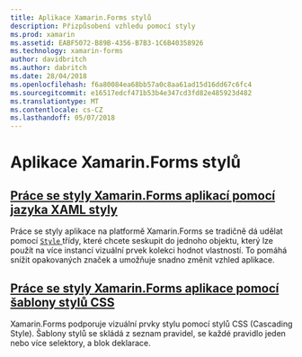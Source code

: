```yaml
---
title: Aplikace Xamarin.Forms stylů
description: Přizpůsobení vzhledu pomocí styly
ms.prod: xamarin
ms.assetid: EABF5072-B89B-4356-B7B3-1C6B40358926
ms.technology: xamarin-forms
author: davidbritch
ms.author: dabritch
ms.date: 28/04/2018
ms.openlocfilehash: f6a80084ea68bb57a0c8aa61ad15d16dd67c6fc4
ms.sourcegitcommit: e16517edcf471b53b4e347cd3fd82e485923d482
ms.translationtype: MT
ms.contentlocale: cs-CZ
ms.lasthandoff: 05/07/2018
---
```

# <a name="styling-xamarinforms-apps"></a>Aplikace Xamarin.Forms stylů

## <a name="styling-xamarinforms-apps-using-xaml-stylesxamlindexmd"></a>[Práce se styly Xamarin.Forms aplikací pomocí jazyka XAML styly](xaml/index.md)

Práce se styly aplikace na platformě Xamarin.Forms se tradičně dá udělat pomocí [ `Style` ](https://developer.xamarin.com/api/type/Xamarin.Forms.Style/) třídy, které chcete seskupit do jednoho objektu, který lze použít na více instancí vizuální prvek kolekci hodnot vlastností. To pomáhá snížit opakovaných značek a umožňuje snadno změnit vzhled aplikace.

## <a name="styling-xamarinforms-apps-using-cascading-style-sheetscssindexmd"></a>[Práce se styly Xamarin.Forms aplikace pomocí šablony stylů CSS](css/index.md)

Xamarin.Forms podporuje vizuální prvky stylu pomocí stylů CSS (Cascading Style). Šablony stylů se skládá z seznam pravidel, se každé pravidlo jeden nebo více selektory, a blok deklarace.
